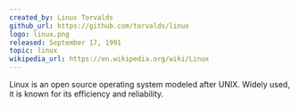 ```yaml
---
created_by: Linus Torvalds
github_url: https://github.com/torvalds/linux
logo: linux.png
released: September 17, 1991
topic: linux
wikipedia_url: https://en.wikipedia.org/wiki/Linux
---
```

Linux is an open source operating system modeled after UNIX. Widely used, it is known for its efficiency and reliability.